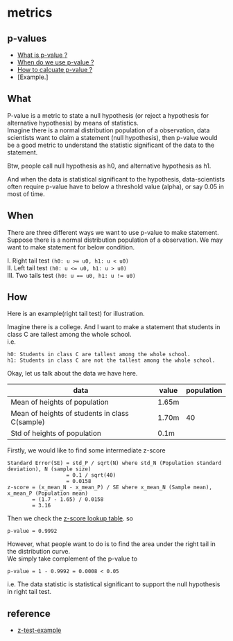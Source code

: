 # metrics

## p-values

* [What is p-value ?](#What)  
* [When do we use p-value ?](#When)  
* [How to calcuate p-value ?](#How)  
* [Example.]  

## What  

P-value is a metric to state a null hypothesis (or reject a hypothesis for alternative hypothesis) by means of statistics.  
Imagine there is a normal distribution population of a observation, data scientists want to claim a statement (null hypothesis), then p-value would be a good metric to understand the statistic significant of the data to the statement.    

Btw, people call null hypothesis as h0, and alternative hypothesis as h1.  

And when the data is statistical significant to the hypothesis, data-scientists often require p-value have to below a threshold value (alpha), or say 0.05 in most of time.  

## When  

There are three different ways we want to use p-value to make statement. Suppose there is a normal distribution population of a observation. We may want to make statement for below condition.  

I. Right tail test `(h0: u >= u0, h1: u < u0)`  
II. Left tail test `(h0: u <= u0, h1: u > u0)`  
III. Two tails test `(h0: u == u0, h1: u != u0)`  

## How  

Here is an example(right tail test) for illustration.  

Imagine there is a college. And I want to make a statement that students in class C are tallest among the whole school.  
i.e.
```
h0: Students in class C are tallest among the whole school.  
h1: Students in class C are not the tallest among the whole school.  
```
Okay, let us talk about the data we have here.  

| data                | value | population |  
|---------------------|-------|------------|  
| Mean of heights of population | 1.65m | |  
| Mean of heights of students in class C(sample) | 1.70m | 40 |  
| Std of heights of population | 0.1m | |  

Firstly, we would like to find some intermediate z-score  
```
Standard Error(SE) = std_P / sqrt(N) where std_N (Population standard deviation), N (sample size)
                   = 0.1 / sqrt(40)
                   = 0.0158
z-score = (x_mean_N - x_mean_P) / SE where x_mean_N (Sample mean), x_mean_P (Population mean)
        = (1.7 - 1.65) / 0.0158
        = 3.16
```

Then we check the [z-score lookup table](http://www.z-table.com/). so

```
p-value = 0.9992
```

However, what people want to do is to find the area under the right tail in the distribution curve.  
We simply take complement of the p-value to  

```
p-value = 1 - 0.9992 = 0.0008 < 0.05
```

i.e. The data statistic is statistical significant to support the null hypothesis in right tail test.  

## reference  

* [z-test-example](https://www.sophia.org/tutorials/how-to-find-a-p-value-from-a-z-test-statistic-2)  



